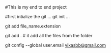 #This is my end to end project

#first intialize the git
...
git init
...

git add file_name.extension

git add .         # it add all the files from the folder

git config --global user.email vikasbb@gmail.com